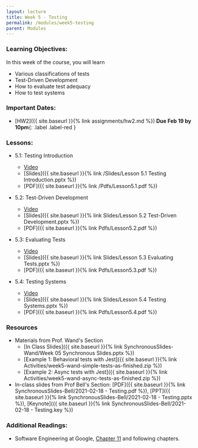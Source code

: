 ```yaml
---
layout: lecture
title: Week 5 - Testing
permalink: /modules/week5-testing
parent: Modules
---
```

### Learning Objectives:

In this week of the course, you will learn
* Various classifications of tests
* Test-Driven Development
* How to evaluate test adequacy
* How to test systems


### Important Dates:
* [HW2]({{ site.baseurl }}{% link assignments/hw2.md %}) **Due Feb 19 by 10pm**{: .label .label-red }


### Lessons:
* 5.1: Testing Introduction

    * [Video](https://northeastern.instructure.com/courses/60188/pages/lesson-5-dot-1-testing-introduction-video?module_item_id=5525950)
    * [Slides]({{ site.baseurl }}{% link /Slides/Lesson 5.1 Testing Introduction.pptx %}) 
    * [PDF]({{ site.baseurl }}{% link /Pdfs/Lesson5.1.pdf %})

* 5.2: Test-Driven Development

    * [Video](https://northeastern.instructure.com/courses/60188/pages/lesson-5-dot-2-test-driven-development-video?module_item_id=5527260)
    * [Slides]({{ site.baseurl }}{% link Slides/Lesson 5.2 Test-Driven Development.pptx %}) 
    * [PDF]({{ site.baseurl }}{% link Pdfs/Lesson5.2.pdf %})
    
* 5.3: Evaluating Tests

    * [Video](https://northeastern.instructure.com/courses/60188/pages/lesson-5-dot-3-evaluating-tests-video?module_item_id=5528388)
    * [Slides]({{ site.baseurl }}{% link Slides/Lesson 5.3 Evaluating Tests.pptx %}) 
    * [PDF]({{ site.baseurl }}{% link Pdfs/Lesson5.3.pdf %})
    
* 5.4: Testing Systems

    * [Video](https://northeastern.instructure.com/courses/60188/pages/lesson-5-dot-4-testing-systems-video?module_item_id=5529666)
    * [Slides]({{ site.baseurl }}{% link Slides/Lesson 5.4 Testing Systems.pptx %}) 
    * [PDF]({{ site.baseurl }}{% link Pdfs/Lesson5.4.pdf %})


### Resources

* Materials from Prof. Wand's Section
    * [In Class Slides]({{ site.baseurl }}{% link SynchronousSlides-Wand/Week 05 Synchronous Slides.pptx %})
    * [Example 1: Behavioral tests with Jest]({{ site.baseurl }}{% link Activities/week5-wand-simple-tests-as-finished.zip %})
    * [Example 2: Async tests with Jest]({{ site.baseurl }}{% link Activities/week5-wand-async-tests-as-finished.zip %})
* In-class slides from Prof Bell's Section: [PDF]({{ site.baseurl }}{% link SynchronousSlides-Bell/2021-02-18 - Testing.pdf %}), [PPT]({{ site.baseurl }}{% link SynchronousSlides-Bell/2021-02-18 - Testing.pptx %}), [Keynote]({{ site.baseurl }}{% link SynchronousSlides-Bell/2021-02-18 - Testing.key %})

    


### Additional Readings:
* Software Engineering at Google, [Chapter 11](https://learning.oreilly.com/library/view/software-engineering-at/9781492082781/ch11.html#testing_overview) and following chapters.
